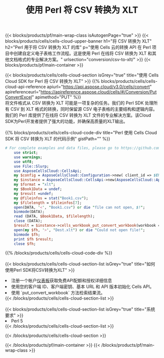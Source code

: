 ﻿---
title: 使用 Perl 将 CSV 转换为 XLT
description: 利用Aspose.Cells Cloud SDK for Perl将CSV格式文件转换为XLT格式文件。
---
{{< blocks/products/pf/main-wrap-class isAutogenPage="true" >}}
{{< blocks/products/cells/cells-cloud-upper-banner h1="将 CSV 转换为 XLT" h2="Perl 用于将 CSV 转换为 XLT 的库" p="使用 Cells 云的转换 API 在 Perl 项目中创建自定义电子表格工作流程。这是使用 Perl 在线将 CSV 转换为 XLT 和其他文档格式的专业解决方案。" urlsection="conversion/csv-to-xlt/" >}}
{{< blocks/products/pf/main-container >}}

{{< blocks/products/cells/cells-cloud-section isGrey="true" title="使用 Cells Cloud SDK for Perl 将 CSV 转换为 XLT" >}}
{{% blocks/products/cells/cells-cloud-api-reference apiurl="https://api.aspose.cloud/v3.0/cells/convert" apireferenceurl="https://apireference.aspose.cloud/cells/#/Conversion/PutConvertExcel" apimethod="PUT" %}}
<br/>
将文件格式从 CSV 转换为 XLT 可能是一项复杂的任务。我们的 Perl SDK 处理所有 CSV 到 XLT 格式的转换，同时保留源 CSV 电子表格的主要结构和逻辑内容。我们的 Perl 库提供了在线将 CSV 转换为 XLT 文件的专业解决方案。该Cloud SDK为Perl开发者提供了强大的功能，并确保高质量的XLT输出。
<br/>
<br/>
{{% blocks/products/cells/cells-cloud-code-div title="Perl 使用 Cells Cloud SDK 将 CSV 转换为 XLT 的代码示例" gistPath="" %}}
 
```perl
# For complete examples and data files, please go to https://github.com/aspose-cells-cloud/aspose-cells-cloud-perl/
    use strict;
    use warnings;
    use utf8; 
    use File::Slurp;
    use AsposeCellsCloud::CellsApi;
    my $config = AsposeCellsCloud::Configuration->new( client_id => $ENV{'ProductClientId'}, client_secret => $ENV{'ProductClientSecret'});
    my $instance = AsposeCellsCloud::CellsApi->new(AsposeCellsCloud::ApiClient->new( $config));
    my $format = "xlt";
    my $Book1Data = undef;
    my $result =undef;
    my @fileinfos = stat("Book1.csv");
    my $filelength = $fileinfos[7];
    open(DATA, '<', "Book1.csv") or die "file can not open, $!";
    binmode(DATA);
    read (DATA, $Book1Data, $filelength);
    close (DATA); 
    $result = $instance->cells_workbook_put_convert_workbook(workbook => $Book1Data, format => $format);
    open(my $fh, '>', "Dest.xlt") or die "Could not open file!";
    binmode $fh;
    print $fh $result;
    close $fh;
```
 
{{% /blocks/products/cells/cells-cloud-code-div %}}
<br/>
<br/>
{{< blocks/products/cells/cells-cloud-section-list isGrey="true" title="如何使用Perl SDK将CSV转换为XLT" >}}
<li>注册一个帐户<a href="https://dashboard.aspose.cloud/">仪表板</a>获取免费API配额和授权详细信息</li>
<li>使用您的客户端 ID、客户端密钥、基本 URL 和 API 版本初始化 Cells API。</li>
<li>使用 `put_convert_workbook` 方法检索结果流。</li>
{{< /blocks/products/cells/cells-cloud-section-list >}}
<br/>
<br/>
{{< blocks/products/cells/cells-cloud-section-list isGrey="true" title="系统要求" >}}
<li>Perl 5</li>
{{< /blocks/products/cells/cells-cloud-section-list >}}

{{< /blocks/products/cells/cells-cloud-section >}}

{{< /blocks/products/pf/main-container >}}
{{< /blocks/products/pf/main-wrap-class >}}
